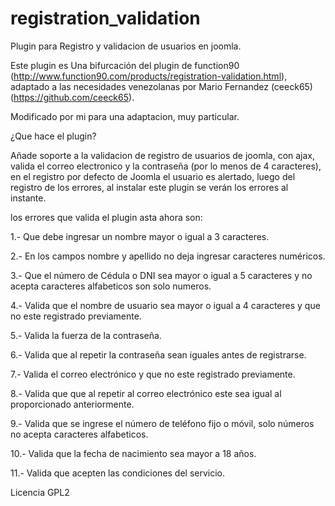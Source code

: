 registration_validation
=======================

Plugin para Registro y validacion de usuarios en joomla.

Este plugin es Una bifurcación del plugin de function90 (http://www.function90.com/products/registration-validation.html), adaptado a las necesidades venezolanas por Mario Fernandez (ceeck65)(https://github.com/ceeck65).

Modificado por mi para una adaptacion, muy particular.

¿Que hace el plugin?

Añade soporte a la validacion de registro de usuarios de joomla, con ajax, valida el correo electronico y la contraseña (por lo menos de 4 caracteres), en el registro por defecto de Joomla el usuario es alertado, luego del registro de los errores, al instalar este plugin se verán los errores al instante.

los errores que valida el plugin asta ahora son:

1.- Que debe ingresar un nombre mayor o igual a 3 caracteres.

2.- En los campos nombre y apellido no deja ingresar caracteres numéricos.

3.- Que el número de Cédula o DNI sea mayor o igual a 5 caracteres y no acepta caracteres alfabeticos son solo numeros.

4.- Valida que el nombre de usuario sea mayor o igual a 4 caracteres y que no este registrado previamente.

5.- Valida la fuerza de la contraseña.

6.- Valida que al repetir la contraseña sean iguales antes de registrarse.

7.- Valida el correo electrónico y que no este registrado previamente.

8.- Valida que que al repetir al correo electrónico este sea igual al proporcionado anteriormente.

9.- Valida que se ingrese el número de teléfono fijo o móvil, solo números no acepta caracteres alfabeticos.

10.- Valida que la fecha de nacimiento sea mayor a 18 años.

11.- Valida que acepten las condiciones del servicio.

Licencia GPL2
